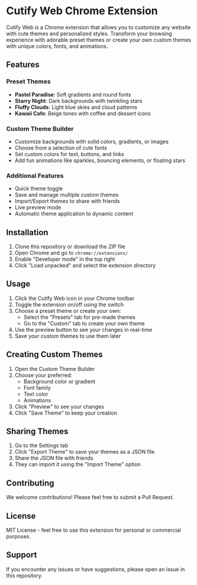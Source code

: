 # Cutify Web Chrome Extension

Cutify Web is a Chrome extension that allows you to customize any website with cute themes and personalized styles. Transform your browsing experience with adorable preset themes or create your own custom themes with unique colors, fonts, and animations.

## Features

### Preset Themes
- **Pastel Paradise**: Soft gradients and round fonts
- **Starry Night**: Dark backgrounds with twinkling stars
- **Fluffy Clouds**: Light blue skies and cloud patterns
- **Kawaii Cafe**: Beige tones with coffee and dessert icons

### Custom Theme Builder
- Customize backgrounds with solid colors, gradients, or images
- Choose from a selection of cute fonts
- Set custom colors for text, buttons, and links
- Add fun animations like sparkles, bouncing elements, or floating stars

### Additional Features
- Quick theme toggle
- Save and manage multiple custom themes
- Import/Export themes to share with friends
- Live preview mode
- Automatic theme application to dynamic content

## Installation

1. Clone this repository or download the ZIP file
2. Open Chrome and go to `chrome://extensions/`
3. Enable "Developer mode" in the top right
4. Click "Load unpacked" and select the extension directory

## Usage

1. Click the Cutify Web icon in your Chrome toolbar
2. Toggle the extension on/off using the switch
3. Choose a preset theme or create your own:
   - Select the "Presets" tab for pre-made themes
   - Go to the "Custom" tab to create your own theme
4. Use the preview button to see your changes in real-time
5. Save your custom themes to use them later

## Creating Custom Themes

1. Open the Custom Theme Builder
2. Choose your preferred:
   - Background color or gradient
   - Font family
   - Text color
   - Animations
3. Click "Preview" to see your changes
4. Click "Save Theme" to keep your creation

## Sharing Themes

1. Go to the Settings tab
2. Click "Export Theme" to save your themes as a JSON file
3. Share the JSON file with friends
4. They can import it using the "Import Theme" option

## Contributing

We welcome contributions! Please feel free to submit a Pull Request.

## License

MIT License - feel free to use this extension for personal or commercial purposes.

## Support

If you encounter any issues or have suggestions, please open an issue in this repository.
